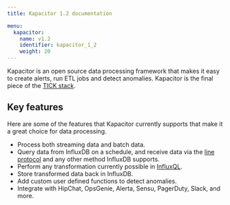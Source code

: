 ```yaml
---
title: Kapacitor 1.2 documentation

menu:
  kapacitor:
    name: v1.2
    identifier: kapacitor_1_2
    weight: 20
---
```


Kapacitor is an open source data processing framework that makes it easy to create
alerts, run ETL jobs and detect anomalies.
Kapacitor is the final piece of the [TICK stack](https://influxdata.com/time-series-platform/).

## Key features

Here are some of the features that Kapacitor currently supports that make it a
great choice for data processing.

* Process both streaming data and batch data.
* Query data from InfluxDB on a schedule, and receive data via the
[line protocol](/influxdb/v1.2/write_protocols/line/) and any other method InfluxDB supports.
* Perform any transformation currently possible in [InfluxQL](/influxdb/v1.2/query_language/spec/).
* Store transformed data back in InfluxDB.
* Add custom user defined functions to detect anomalies.
* Integrate with HipChat, OpsGenie, Alerta, Sensu, PagerDuty, Slack, and more.
